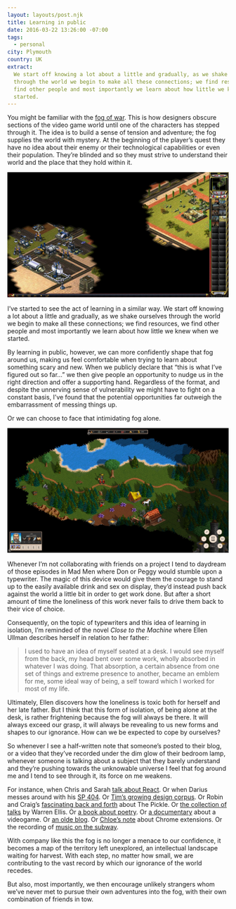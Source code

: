 ```yaml
---
layout: layouts/post.njk
title: Learning in public
date: 2016-03-22 13:26:00 -07:00
tags:
  - personal
city: Plymouth
country: UK
extract:
  We start off knowing a lot about a little and gradually, as we shake ourselves
  through the world we begin to make all these connections; we find resources, we
  find other people and most importantly we learn about how little we knew when we
  started.
---
```


You might be familiar with the [fog of war](http://www.gamereplays.org/community/What_kind_of_shroud_fog_of_war_do_you_preferl-t948562.html). This is how designers obscure sections of the video game world until one of the characters has stepped through it. The idea is to build a sense of tension and adventure; the fog supplies the world with mystery. At the beginning of the player’s quest they have no idea about their enemy or their technological capabilities or even their population. They’re blinded and so they must strive to understand their world and the place that they hold within it.

![LingoAsset.jpg](/images/LingoAsset.jpg)

I’ve started to see the act of learning in a similar way. We start off knowing a lot about a little and gradually, as we shake ourselves through the world we begin to make all these connections; we find resources, we find other people and most importantly we learn about how little we knew when we started.

By learning in public, however, we can more confidently shape that fog around us, making us feel comfortable when trying to learn about something scary and new. When we publicly declare that “this is what I’ve figured out so far…” we then give people an opportunity to nudge us in the right direction and offer a supporting hand. Regardless of the format, and despite the unnerving sense of vulnerability we might have to fight on a constant basis, I’ve found that the potential opportunities far outweigh the embarrassment of messing things up.

Or we can choose to face that intimidating fog alone.

![fog-of-war.jpg](/images/fog-of-war.jpg)

Whenever I’m not collaborating with friends on a project I tend to daydream of those episodes in Mad Men where Don or Peggy would stumble upon a typewriter. The magic of this device would give them the courage to stand up to the easily available drink and sex on display, they’d instead push back against the world a little bit in order to get work done. But after a short amount of time the loneliness of this work never fails to drive them back to their vice of choice.

Consequently, on the topic of typewriters and this idea of learning in isolation, I’m reminded of the novel _Close to the Machine_ where Ellen Ullman describes herself in relation to her father:

> I used to have an idea of myself seated at a desk. I would see myself from the back, my head bent over some work, wholly absorbed in whatever I was doing. That absorption, a certain absence from one set of things and extreme presence to another, became an emblem for me, some ideal way of being, a self toward which I worked for most of my life.

Ultimately, Ellen discovers how the loneliness is toxic both for herself and her late father. But I think that this form of isolation, of being alone at the desk, is rather frightening because the fog will always be there. It will always exceed our grasp, it will always be revealing to us new forms and shapes to our ignorance. How can we be expected to cope by ourselves?

So whenever I see a half-written note that someone’s posted to their blog, or a video that they’ve recorded under the dim glow of their bedroom lamp, whenever someone is talking about a subject that they barely understand and they’re pushing towards the unknowable universe I feel that fog around me and I tend to see through it, its force on me weakens.

For instance, when Chris and Sarah [talk about React](https://www.youtube.com/watch?v=LR_Fb2LbnhY). Or when Darius messes around with his [SP 404](https://www.youtube.com/watch?v=geQnq5whBVM&feature=youtu.be). Or [Tim’s growing design corpus](http://nicewebtype.com/notes/). Or Robin and Craig’s [fascinating back and forth](https://medium.com/message/the-pickle-a-conversation-about-making-digital-books-8242360378e4#.9veqk9c67) about The Pickle. Or [the collection of talks](http://www.amazon.co.uk/CUNNING-PLANS-Talks-Warren-Ellis-ebook/dp/B00Z9LFC8U/ref=sr_1_1?s=books&ie=UTF8&qid=1458680063&sr=1-1&keywords=cunning+plans) by Warren Ellis. Or [a book about poetry](http://www.amazon.co.uk/Madness-Rack-Honey-Collected-Lectures/dp/1933517573). Or [a documentary](https://www.youtube.com/watch?v=R0l7LzC_h8I) about a videogame. Or [an olde blog](http://tilde.club/~ford/). Or [Chloe’s note](http://chloeweil.com/blog/uptight) about Chrome extensions. Or the recording of [music on the subway](https://soundcloud.com/cassiemarketos/subway).

With company like this the fog is no longer a menace to our confidence, it becomes a map of the territory left unexplored, an intellectual landscape waiting for harvest. With each step, no matter how small, we are contributing to the vast record by which our ignorance of the world recedes.

But also, most importantly, we then encourage unlikely strangers whom we’ve never met to pursue their own adventures into the fog, with their own combination of friends in tow.
